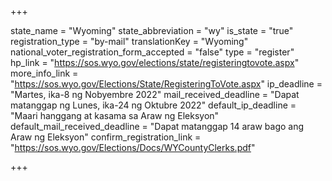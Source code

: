 +++

state_name = "Wyoming"
state_abbreviation = "wy"
is_state = "true"
registration_type = "by-mail"
translationKey = "Wyoming"
national_voter_registration_form_accepted = "false"
type = "register"
hp_link = "https://sos.wyo.gov/elections/state/registeringtovote.aspx"
more_info_link = "https://sos.wyo.gov/Elections/State/RegisteringToVote.aspx"
ip_deadline = "Martes, ika-8 ng Nobyembre 2022"
mail_received_deadline = "Dapat matanggap ng Lunes, ika-24 ng Oktubre 2022"
default_ip_deadline = "Maari hanggang at kasama sa  Araw ng Eleksyon"
default_mail_received_deadline = "Dapat matanggap 14 araw bago ang Araw ng Eleksyon"
confirm_registration_link = "https://sos.wyo.gov/Elections/Docs/WYCountyClerks.pdf"

+++